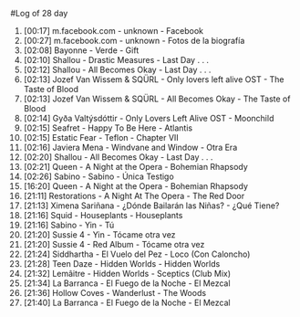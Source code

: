 #Log of 28 day

1. [00:17] m.facebook.com - unknown - Facebook
1. [00:27] m.facebook.com - unknown - Fotos de la biografía
1. [02:08] Bayonne - Verde - Gift
1. [02:10] Shallou - Drastic Measures - Last Day . . .
1. [02:12] Shallou - All Becomes Okay - Last Day . . .
1. [02:13] Jozef Van Wissem & SQÜRL - Only lovers left alive OST - The Taste of Blood
1. [02:13] Jozef Van Wissem & SQÜRL - All Becomes Okay - The Taste of Blood
1. [02:14] Gyða Valtýsdóttir - Only Lovers Left Alive OST - Moonchild
1. [02:15] Seafret - Happy To Be Here - Atlantis
1. [02:15] Estatic Fear - Teflon - Chapter VII
1. [02:16] Javiera Mena - Windvane and Window - Otra Era
1. [02:20] Shallou - All Becomes Okay - Last Day . . .
1. [02:21] Queen - A Night at the Opera - Bohemian Rhapsody
1. [02:26] Sabino - Sabino - Única Testigo
1. [16:20] Queen - A Night at the Opera - Bohemian Rhapsody
1. [21:11] Restorations - A Night At The Opera - The Red Door
1. [21:13] Ximena Sariñana - ¿Dónde Bailarán las Niñas? - ¿Qué Tiene?
1. [21:16] Squid - Houseplants - Houseplants
1. [21:16] Sabino - Yin - Tú
1. [21:20] Sussie 4 - Yin - Tócame otra vez
1. [21:20] Sussie 4 - Red Album - Tócame otra vez
1. [21:24] Siddhartha - El Vuelo del Pez - Loco (Con Caloncho)
1. [21:28] Teen Daze - Hidden Worlds - Hidden Worlds
1. [21:32] Lemâitre - Hidden Worlds - Sceptics (Club Mix)
1. [21:34] La Barranca - El Fuego de la Noche - El Mezcal
1. [21:36] Hollow Coves - Wanderlust - The Woods
1. [21:40] La Barranca - El Fuego de la Noche - El Mezcal
